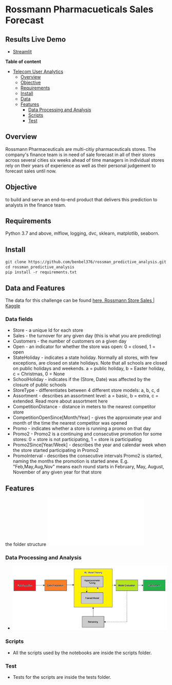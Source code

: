 # Rossmann Pharmacueticals Sales Forecast

## Results Live Demo

- [Streamlit](#)

**Table of content**

- [Telecom User Analytics](#Telecom_user_analytics)
  - [Overview](#overview)
  - [Objective](#Objective)
  - [Requirements](#requirements)
  - [Install](#install)
  - [Data](#data)
  - [Features](#features)
    - [Data Processing and Analysis](#data-processing-and-analysis)
    - [Scripts](#scripts)
    - [Test](#test)

## Overview

Rossmann Pharmaceuticals are multi-citiy pharmaceuticals stores. The company's finance team is 
in need of sale forecast in all of their stores across several cities six weeks ahead of time
managers in individual stores rely on their years of experience as well as their personal judgement
to forecast sales until now.

## Objective

to build and serve an end-to-end product that delivers this prediction to analysts in the finance team.

## Requirements
  Python 3.7 and above, mlflow, logging, dvc, sklearn, matplotlib, seaborn.


## Install
```
git clone https://github.com/benbel376/rossman_predictive_analysis.git
cd rossman_predictive_analysis
pip install -r requirements.txt
```

## Data and Features

The data for this challenge can be found [here, Rossmann Store Sales | Kaggle](https://www.kaggle.com/competitions/rossmann-store-sales/data)

### Data fields
 
- Store - a unique Id for each store
- Sales - the turnover for any given day (this is what you are predicting)
- Customers - the number of customers on a given day
- Open - an indicator for whether the store was open: 0 = closed, 1 = open
- StateHoliday - indicates a state holiday. Normally all stores, with few exceptions, are closed on state   holidays. Note that all schools are closed on public holidays and weekends. a = public holiday, b = Easter holiday, c = Christmas, 0 = None
- SchoolHoliday - indicates if the (Store, Date) was affected by the closure of public schools
- StoreType - differentiates between 4 different store models: a, b, c, d
- Assortment - describes an assortment level: a = basic, b = extra, c = extended. Read more about assortment here
- CompetitionDistance - distance in meters to the nearest competitor store
- CompetitionOpenSince[Month/Year] - gives the approximate year and month of the time the nearest competitor was opened
- Promo - indicates whether a store is running a promo on that day
- Promo2 - Promo2 is a continuing and consecutive promotion for some stores: 0 = store is not participating, 1 = store is participating
- Promo2Since[Year/Week] - describes the year and calendar week when the store started participating in Promo2
- PromoInterval - describes the consecutive intervals Promo2 is started, naming the months the promotion is started anew. E.g. "Feb,May,Aug,Nov" means each round starts in February, May, August, November of any given year for that store

## Features
the folder structure
![structure](outputs/folder_structure.txt)

### Data Processing and Analysis
  - ![ML pipeline design](charts/pipeline.png?raw=true)
  
### Scripts
 - All the scripts used by the notebooks are inside the scripts folder.

### Test
 - Tests for the scripts are inside the tests folder.